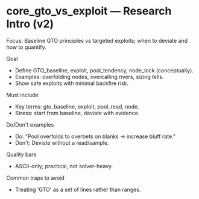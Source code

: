 # core_gto_vs_exploit — Research Intro (v2)

Focus: Baseline GTO principles vs targeted exploits; when to deviate and how to quantify.

Goal
- Define GTO_baseline, exploit, pool_tendency, node_lock (conceptually).
- Examples: overfolding nodes, overcalling rivers, sizing tells.
- Show safe exploits with minimal backfire risk.

Must include
- Key terms: gto_baseline, exploit, pool_read, node.
- Stress: start from baseline, deviate with evidence.

Do/Don't examples
- Do: "Pool overfolds to overbets on blanks -> increase bluff rate."
- Don't: Deviate without a read/sample.

Quality bars
- ASCII-only; practical, not solver-heavy.

Common traps to avoid
- Treating 'GTO' as a set of lines rather than ranges.
